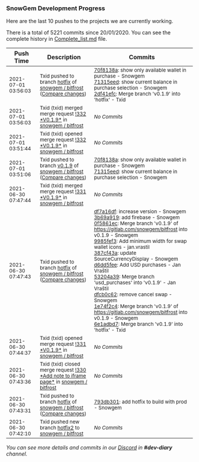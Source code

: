 
### SnowGem Development Progress

Here are the last 10 pushes to the projects we are currently working.

There is a total of 5221 commits since 20/01/2020. You can see the complete history in
 [Complete_list.md](Complete_list.md) file.

| Push Time | Description | Commits |
| --- | --- | --- |
| <sub>2021-07-01 03:56:03</sub> | <sub>Txid pushed to branch [hotfix](https://gitlab.com/snowgem/bitfrost/commits/hotfix) of [snowgem / bitfrost](https://gitlab.com/snowgem/bitfrost) ([Compare changes](https://gitlab.com/snowgem/bitfrost/compare/6e1adbd7524d261afcaefe7038de616e9c5243c3...2df41efc4f4840945c831edf69794eddc5d5264a))</sub> | <sub>[70f8138a](https://gitlab.com/snowgem/bitfrost/-/commit/70f8138aac203c84f786bbf0219d1f30486fee61): show only available wallet in purchase - Snowgem<br>[71315eed](https://gitlab.com/snowgem/bitfrost/-/commit/71315eed9af6d51088e9b9ff66f850494937edc2): show current balance in purchase selection - Snowgem<br>[2df41efc](https://gitlab.com/snowgem/bitfrost/-/commit/2df41efc4f4840945c831edf69794eddc5d5264a): Merge branch 'v0.1.9' into 'hotfix' - Txid</sub> |
| <sub>2021-07-01 03:56:03</sub> | <sub>Txid (txid) merged merge request [\!332 \*V0\.1\.9\*](https://gitlab.com/snowgem/bitfrost/-/merge_requests/332) in [snowgem / bitfrost](https://gitlab.com/snowgem/bitfrost)</sub> | <sub>_No Commits_</sub> |
| <sub>2021-07-01 03:51:44</sub> | <sub>Txid (txid) opened merge request [\!332 \*V0\.1\.9\*](https://gitlab.com/snowgem/bitfrost/-/merge_requests/332) in [snowgem / bitfrost](https://gitlab.com/snowgem/bitfrost)</sub> | <sub>_No Commits_</sub> |
| <sub>2021-07-01 03:51:06</sub> | <sub>Txid pushed to branch [v0\.1\.9](https://gitlab.com/snowgem/bitfrost/commits/v0.1.9) of [snowgem / bitfrost](https://gitlab.com/snowgem/bitfrost) ([Compare changes](https://gitlab.com/snowgem/bitfrost/compare/1e74f2c429f4da4f0ecd00bb777820760a11e1f2...71315eed9af6d51088e9b9ff66f850494937edc2))</sub> | <sub>[70f8138a](https://gitlab.com/snowgem/bitfrost/-/commit/70f8138aac203c84f786bbf0219d1f30486fee61): show only available wallet in purchase - Snowgem<br>[71315eed](https://gitlab.com/snowgem/bitfrost/-/commit/71315eed9af6d51088e9b9ff66f850494937edc2): show current balance in purchase selection - Snowgem</sub> |
| <sub>2021-06-30 07:47:44</sub> | <sub>Txid (txid) merged merge request [\!331 \*V0\.1\.9\*](https://gitlab.com/snowgem/bitfrost/-/merge_requests/331) in [snowgem / bitfrost](https://gitlab.com/snowgem/bitfrost)</sub> | <sub>_No Commits_</sub> |
| <sub>2021-06-30 07:47:43</sub> | <sub>Txid pushed to branch [hotfix](https://gitlab.com/snowgem/bitfrost/commits/hotfix) of [snowgem / bitfrost](https://gitlab.com/snowgem/bitfrost) ([Compare changes](https://gitlab.com/snowgem/bitfrost/compare/793db301ef521c5505aaa662103d7d33a87e2697...6e1adbd7524d261afcaefe7038de616e9c5243c3))</sub> | <sub>[df7a16df](https://gitlab.com/snowgem/bitfrost/-/commit/df7a16df4b02437ad355f8e9ebf3db6c2b0f034d): increase version - Snowgem<br>[3b69a919](https://gitlab.com/snowgem/bitfrost/-/commit/3b69a91960c20b50d12fc94830c92ff4fbfc6d2f): add firebase - Snowgem<br>[0f5861ec](https://gitlab.com/snowgem/bitfrost/-/commit/0f5861ec0a2a946539dd5d7f4729ab0ff33f0836): Merge branch 'v0.1.9' of https://gitlab.com/snowgem/bitfrost into v0.1.9 - Snowgem<br>[9985fef3](https://gitlab.com/snowgem/bitfrost/-/commit/9985fef33c447428e43588265fa53e163f73b696): Add minimum width for swap wallet icons - jan.vrastil<br>[387cf43a](https://gitlab.com/snowgem/bitfrost/-/commit/387cf43a1d195493c8387ce80ce721fce043bad2): update SourceCurrencyDisplay - Snowgem<br>[d6dd5fee](https://gitlab.com/snowgem/bitfrost/-/commit/d6dd5fee77fda507d664ec4faeff0205953e4618): Add USD purchases - Jan Vraštil<br>[53204a39](https://gitlab.com/snowgem/bitfrost/-/commit/53204a39c5cac6ed51783d5c3bba6290fba9b185): Merge branch 'usd_purchases' into 'v0.1.9' - Jan Vraštil<br>[dfcb0c62](https://gitlab.com/snowgem/bitfrost/-/commit/dfcb0c62da0590e8868b4f26c91eb2a6f9d5611d): remove cancel swap - Snowgem<br>[1e74f2c4](https://gitlab.com/snowgem/bitfrost/-/commit/1e74f2c429f4da4f0ecd00bb777820760a11e1f2): Merge branch 'v0.1.9' of https://gitlab.com/snowgem/bitfrost into v0.1.9 - Snowgem<br>[6e1adbd7](https://gitlab.com/snowgem/bitfrost/-/commit/6e1adbd7524d261afcaefe7038de616e9c5243c3): Merge branch 'v0.1.9' into 'hotfix' - Txid</sub> |
| <sub>2021-06-30 07:44:37</sub> | <sub>Txid (txid) opened merge request [\!331 \*V0\.1\.9\*](https://gitlab.com/snowgem/bitfrost/-/merge_requests/331) in [snowgem / bitfrost](https://gitlab.com/snowgem/bitfrost)</sub> | <sub>_No Commits_</sub> |
| <sub>2021-06-30 07:43:36</sub> | <sub>Txid (txid) closed merge request [\!330 \*Add note to iframe page\*](https://gitlab.com/snowgem/bitfrost/-/merge_requests/330) in [snowgem / bitfrost](https://gitlab.com/snowgem/bitfrost)</sub> | <sub>_No Commits_</sub> |
| <sub>2021-06-30 07:43:31</sub> | <sub>Txid pushed to branch [hotfix](https://gitlab.com/snowgem/bitfrost/commits/hotfix) of [snowgem / bitfrost](https://gitlab.com/snowgem/bitfrost) ([Compare changes](https://gitlab.com/snowgem/bitfrost/compare/956a776a0a4c7b1d2b17b1dd115d40252043f5d9...793db301ef521c5505aaa662103d7d33a87e2697))</sub> | <sub>[793db301](https://gitlab.com/snowgem/bitfrost/-/commit/793db301ef521c5505aaa662103d7d33a87e2697): add hotfix to build with prod - Snowgem</sub> |
| <sub>2021-06-30 07:42:10</sub> | <sub>Txid pushed new branch [hotfix2](https://gitlab.com/snowgem/bitfrost/commits/hotfix2) to [snowgem / bitfrost](https://gitlab.com/snowgem/bitfrost)</sub> | <sub>_No Commits_</sub> |

_You can see more details and commits in our [Discord](https://discord.gg/zumGnbg) in **#dev-diary** channel._
